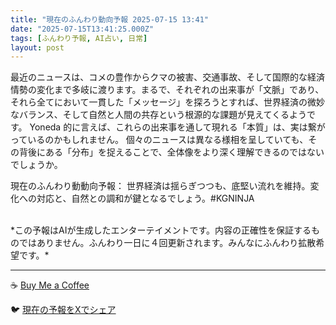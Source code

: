 ```yaml
---
title: "現在のふんわり動向予報 2025-07-15 13:41"
date: "2025-07-15T13:41:25.000Z"
tags: [ふんわり予報, AI占い, 日常]
layout: post
---
```


最近のニュースは、コメの豊作からクマの被害、交通事故、そして国際的な経済情勢の変化まで多岐に渡ります。まるで、それぞれの出来事が「文脈」であり、それら全てにおいて一貫した「メッセージ」を探ろうとすれば、世界経済の微妙なバランス、そして自然と人間の共存という根源的な課題が見えてくるようです。  Yoneda 的に言えば、これらの出来事を通して現れる「本質」は、実は繋がっているのかもしれません。  個々のニュースは異なる様相を呈していても、その背後にある「分布」を捉えることで、全体像をより深く理解できるのではないでしょうか。


現在のふんわり動動向予報：
世界経済は揺らぎつつも、底堅い流れを維持。変化への対応と、自然との調和が鍵となるでしょう。#KGNINJA

<br>
*この予報はAIが生成したエンターテイメントです。内容の正確性を保証するものではありません。ふんわり一日に４回更新されます。みんなにふんわり拡散希望です。*

---
☕️ [Buy Me a Coffee](https://www.buymeacoffee.com/kgninja)

🐦 [現在の予報をXでシェア](https://twitter.com/intent/tweet?text=%E7%8F%BE%E5%9C%A8%E3%81%AE%E3%81%B5%E3%82%93%E3%82%8F%E3%82%8A%E4%BA%88%E5%A0%B1%3A%20%E3%80%8C%E6%9C%80%E8%BF%91%E3%81%AE%E3%83%8B%E3%83%A5%E3%83%BC%E3%82%B9%E3%81%AF%E3%80%81%E3%82%B3%E3%83%A1%E3%81%AE%E8%B1%8A%E4%BD%9C%E3%81%8B%E3%82%89%E3%82%AF%E3%83%9E%E3%81%AE%E8%A2%AB%E5%AE%B3%E3%80%81%E4%BA%A4%E9%80%9A%E4%BA%8B%E6%95%85%E3%80%81%E3%81%9D%E3%81%97%E3%81%A6%E5%9B%BD%E9%9A%9B%E7%9A%84%E3%81%AA%E7%B5%8C%E6%B8%88%E6%83%85%E5%8B%A2%E3%81%AE%E5%A4%89%E5%8C%96%E3%81%BE%E3%81%A7%E5%A4%9A%E5%B2%90%E3%81%AB%E6%B8%A1%E3%82%8A%E3%81%BE%E3%81%99%E3%80%82%E3%80%8D%23KGNINJA%20%E7%B6%9A%E3%81%8D%E3%81%AF%E3%83%96%E3%83%AD%E3%82%B0%E3%81%A7%EF%BC%81%F0%9F%91%87&url=https%3A%2F%2Fkg-ninja.github.io%2FFunwariyoso%2F)
